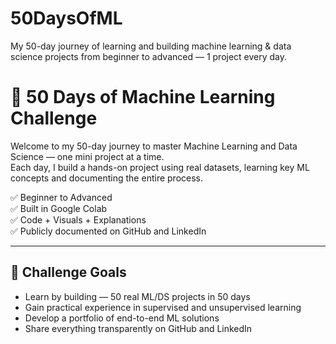 # 50DaysOfML
My 50-day journey of learning and building machine learning & data science projects from beginner to advanced — 1 project every day.
# 🧠 50 Days of Machine Learning Challenge

Welcome to my 50-day journey to master Machine Learning and Data Science — one mini project at a time.  
Each day, I build a hands-on project using real datasets, learning key ML concepts and documenting the entire process.

✅ Beginner to Advanced  
✅ Built in Google Colab  
✅ Code + Visuals + Explanations  
✅ Publicly documented on GitHub and LinkedIn

---

## 🚀 Challenge Goals

- Learn by building — 50 real ML/DS projects in 50 days  
- Gain practical experience in supervised and unsupervised learning  
- Develop a portfolio of end-to-end ML solutions  
- Share everything transparently on GitHub and LinkedIn
